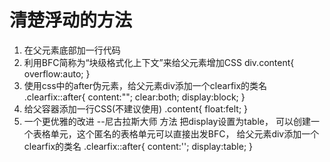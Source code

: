 # 清楚浮动的方法
1. 在父元素底部加一行代码 <div style="clear: both;"></div>
2. 利用BFC简称为“块级格式化上下文”来给父元素增加CSS
   div.content{
       overflow:auto;
       <!-- overflow:hidden;/ overflow:scroll;-->
   }
3. 使用css中的after伪元素，给父元素div添加一个clearfix的类名
    .clearfix::after{
       content:"";
       clear:both;
       display:block;
    }
4. 给父容器添加一行CSS(不建议使用)
  .content{
    float:felt;
  }
5. 一个更优雅的改进 --尼古拉斯大师 方法
把display设置为table， 可以创建一个表格单元，这个匿名的表格单元可以直接出发BFC，
 给父元素div添加一个clearfix的类名
 .clearfix::after{
     content:'';
     display:table;
 }